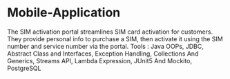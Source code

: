 # Mobile-Application
The SIM activation portal streamlines SIM card activation for customers. They provide personal info to purchase a SIM, then activate it using the SIM number and service number via the portal.
Tools : Java OOPs, JDBC, Abstract Class and Interfaces, Exception Handling, Collections And Generics, Streams API, Lambda Expression, JUnit5 And Mockito, PostgreSQL


